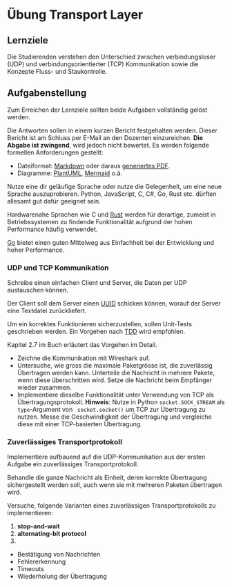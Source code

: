 # Übung Transport Layer

## Lernziele

Die Studierenden verstehen den Unterschied zwischen verbindungsloser (UDP) und verbindungsorientierter (TCP)
Kommunikation sowie die Konzepte Fluss- und Staukontrolle.

## Aufgabenstellung

Zum Erreichen der Lernziele sollten beide Aufgaben vollständig gelöst werden.

Die Antworten sollen in einem kurzen Bericht festgehalten werden.
Dieser Bericht ist am Schluss per E-Mail an den Dozenten einzureichen.
**Die Abgabe ist zwingend**, wird jedoch nicht bewertet.
Es werden folgende formellen Anforderungen gestellt:

- Dateiformat: [Markdown](https://www.markdownguide.org/) oder daraus [generiertes PDF](https://pandoc.org/).
- Diagramme: [PlantUML](https://plantuml.com/de/), [Mermaid](https://mermaid.js.org/) o.ä.

Nutze eine dir geläufige Sprache oder nutze die Gelegenheit, um eine neue Sprache auszuprobieren.
Python, JavaScript, C, C#, Go, Rust etc. dürften allesamt gut dafür geeignet sein.

Hardwarenahe Sprachen wie C und [Rust](https://www.rust-lang.org/) werden für derartige, zumeist in Betriebssystemen zu
findende Funktionalität aufgrund der hohen Performance häufig verwendet.

[Go](https://go.dev/) bietet einen guten Mittelweg aus Einfachheit bei der Entwicklung und hoher Performance.

### UDP und TCP Kommunikation

Schreibe einen einfachen Client und Server, die Daten per UDP austauschen können.

Der Client soll dem Server einen [UUID](https://de.wikipedia.org/wiki/Universally_Unique_Identifier) schicken können,
worauf der Server eine Textdatei zurückliefert.

Um ein korrektes Funktionieren sicherzustellen, sollen Unit-Tests geschrieben werden.
Ein Vorgehen nach [TDD](https://de.wikipedia.org/wiki/Testgetriebene_Entwicklung) wird empfohlen.

Kapitel 2.7 im Buch erläutert das Vorgehen im Detail.

- Zeichne die Kommunikation mit Wireshark auf.
- Untersuche, wie gross die maximale Paketgrösse ist, die zuverlässig Übertragen werden kann.
  Unterteile die Nachricht in mehrere Pakete, wenn diese überschritten wird.
  Setze die Nachricht beim Empfänger wieder zusammen.
- Implementiere dieselbe Funktionalität unter Verwendung von TCP als Übertragungsprotokoll.
  **Hinweis**: Nutze in Python `socket.SOCK_STREAM` als `type`-Argument von ` socket.socket()` um TCP zur Übertragung zu
  nutzen.
  Messe die Geschwindigkeit der Übertragung und vergleiche diese mit einer TCP-basierten Übertragung.

### Zuverlässiges Transportprotokoll

Implementiere aufbauend auf die UDP-Kommunikation aus der ersten Aufgabe ein zuverlässiges Transportprotokoll.

Behandle die ganze Nachricht als Einheit, deren korrekte Übertragung sichergestellt werden soll, auch wenn sie mit
mehreren Paketen übertragen wird.

Versuche, folgende Varianten eines zuverlässigen Transportprotokolls zu implementieren:
1. **stop-and-wait**
2. **alternating-bit protocol** 
3. 

- Bestätigung von Nachrichten
- Fehlererkennung
- Timeouts
- Wiederholung der Übertragung
